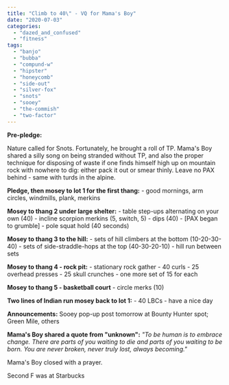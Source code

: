 ```yaml
---
title: "Climb to 40\" - VQ for Mama's Boy"
date: "2020-07-03"
categories: 
  - "dazed_and_confused"
  - "fitness"
tags: 
  - "banjo"
  - "bubba"
  - "compund-w"
  - "hipster"
  - "honeycomb"
  - "side-out"
  - "silver-fox"
  - "snots"
  - "sooey"
  - "the-commish"
  - "two-factor"
---
```


**Pre-pledge:**

Nature called for Snots. Fortunately, he brought a roll of TP. Mama's Boy shared a silly song on being stranded without TP, and also the proper technique for disposing of waste if one finds himself high up on mountain rock with nowhere to dig: either pack it out or smear thinly. Leave no PAX behind - same with turds in the alpine.

**Pledge, then mosey to lot 1 for the first thang:** - good mornings, arm circles, windmills, plank, merkins

**Mosey to thang 2 under large shelter:** - table step-ups alternating on your own (40) - incline scorpion merkins (5, switch, 5) - dips (40) - \[PAX began to grumble\] - pole squat hold (40 seconds)

**Mosey to thang 3 to the hill:** - sets of hill climbers at the bottom (10-20-30-40) - sets of side-straddle-hops at the top (40-30-20-10) - hill run between sets

**Mosey to thang 4 - rock pit:** - stationary rock gather - 40 curls - 25 overhead presses - 25 skull crunches - one more set of 15 for each

**Mosey to thang 5 - basketball court** - circle merks (10)

**Two lines of Indian run mosey back to lot 1:** - 40 LBCs - have a nice day

**Announcements:** Sooey pop-up post tomorrow at Bounty Hunter spot; Green Mile, others

**Mama's Boy shared a quote from "unknown":** _"To be human is to embrace change. There are parts of you waiting to die and parts of you waiting to be born. You are never broken, never truly lost, always becoming."_

Mama's Boy closed with a prayer.

Second F was at Starbucks
